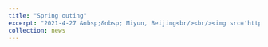 ```yaml
---
title: "Spring outing"
excerpt: "2021-4-27 &nbsp;&nbsp; Miyun, Beijing<br/><br/><img src='https://liyulab-tsinghua.oss-cn-beijing.aliyuncs.com/img/1966b85eba03608f91114355f573cfb.jpg' width=500>"
collection: news
---
```


<br>

